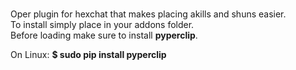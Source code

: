 # 
Oper plugin for hexchat that makes placing akills and shuns easier.  
To install simply place in your addons folder.  
Before loading make sure to install <b>pyperclip</b>.  

On Linux:
    <b>$ sudo pip install pyperclip</b>

